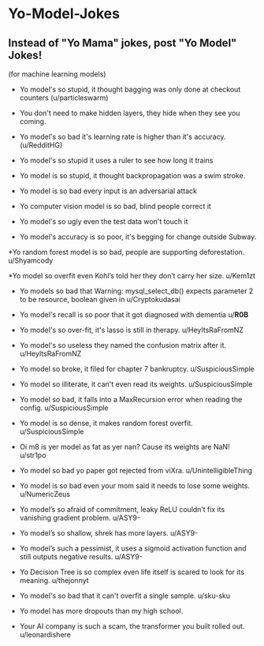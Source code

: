 # Yo-Model-Jokes
## Instead of "Yo Mama" jokes, post "Yo Model" Jokes!
(for machine learning models)

* Yo model's so stupid, it thought bagging was only done at checkout counters (u/particleswarm)

* You don't need to make hidden layers, they hide when they see you coming.

* Yo model's so bad it's learning rate is higher than it's accuracy. (u/RedditHG)

* Yo model's so stupid it uses a ruler to see how long it trains

* Yo model is so stupid, it thought backpropagation was a swim stroke.

* Yo model is so bad every input is an adversarial attack

* Yo computer vision model is so bad, blind people correct it

* Yo model's so ugly even the test data won't touch it

* Yo model's accuracy is so poor, it's begging for change outside Subway.

*Yo random forest model is so bad, people are supporting deforestation. u/Shyamcody

*Yo model so overfit even Kohl’s told her they don’t carry her size. u/Kem1zt

* Yo models so bad that Warning: mysql_select_db() expects parameter 2 to be resource, boolean given in   u/Cryptokudasai

* Yo model's recall is so poor that it got diagnosed with dementia u/__R0B__

* Yo model's so over-fit, it's lasso is still in therapy. u/HeyItsRaFromNZ

* Yo model's so useless they named the confusion matrix after it. u/HeyItsRaFromNZ

* Yo model so broke, it filed for chapter 7 bankruptcy. u/SuspiciousSimple

* Yo model so illiterate, it can't even read its weights. u/SuspiciousSimple

* Yo model so bad, it falls into a MaxRecursion error when reading the config. u/SuspiciousSimple

* Yo model is so dense, it makes random forest overfit. u/SuspiciousSimple

* Oi m8 is yer model as fat as yer nan? Cause its weights are NaN! u/str1po

* Yo model so bad yo paper got rejected from viXra. u/UnintelligibleThing

* Yo model is so bad even your mom said it needs to lose some weights. u/NumericZeus

* Yo model’s so afraid of commitment, leaky ReLU couldn’t fix its vanishing gradient problem. u/ASY9-

* Yo model’s so shallow, shrek has more layers. u/ASY9-

* Yo model’s such a pessimist, it uses a sigmoid activation function and still outputs negative results. u/ASY9-

* Yo Decision Tree is so complex even life itself is scared to look for its meaning. u/thejonnyt

* Yo model's so bad that it can't overfit a single sample. u/sku-sku

* Yo model has more dropouts than my high school.

* Your AI company is such a scam, the transformer you built rolled out. u/leonardishere
